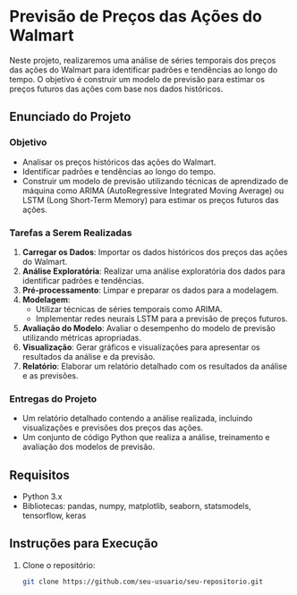 # Previsão de Preços das Ações do Walmart

Neste projeto, realizaremos uma análise de séries temporais dos preços das ações do Walmart para identificar padrões e tendências ao longo do tempo. O objetivo é construir um modelo de previsão para estimar os preços futuros das ações com base nos dados históricos.

## Enunciado do Projeto

### Objetivo
- Analisar os preços históricos das ações do Walmart.
- Identificar padrões e tendências ao longo do tempo.
- Construir um modelo de previsão utilizando técnicas de aprendizado de máquina como ARIMA (AutoRegressive Integrated Moving Average) ou LSTM (Long Short-Term Memory) para estimar os preços futuros das ações.

### Tarefas a Serem Realizadas
1. **Carregar os Dados**: Importar os dados históricos dos preços das ações do Walmart.
2. **Análise Exploratória**: Realizar uma análise exploratória dos dados para identificar padrões e tendências.
3. **Pré-processamento**: Limpar e preparar os dados para a modelagem.
4. **Modelagem**:
   - Utilizar técnicas de séries temporais como ARIMA.
   - Implementar redes neurais LSTM para a previsão de preços futuros.
5. **Avaliação do Modelo**: Avaliar o desempenho do modelo de previsão utilizando métricas apropriadas.
6. **Visualização**: Gerar gráficos e visualizações para apresentar os resultados da análise e da previsão.
7. **Relatório**: Elaborar um relatório detalhado com os resultados da análise e as previsões.

### Entregas do Projeto
- Um relatório detalhado contendo a análise realizada, incluindo visualizações e previsões dos preços das ações.
- Um conjunto de código Python que realiza a análise, treinamento e avaliação dos modelos de previsão.

## Requisitos
- Python 3.x
- Bibliotecas: pandas, numpy, matplotlib, seaborn, statsmodels, tensorflow, keras

## Instruções para Execução
1. Clone o repositório:
   ```bash
   git clone https://github.com/seu-usuario/seu-repositorio.git
